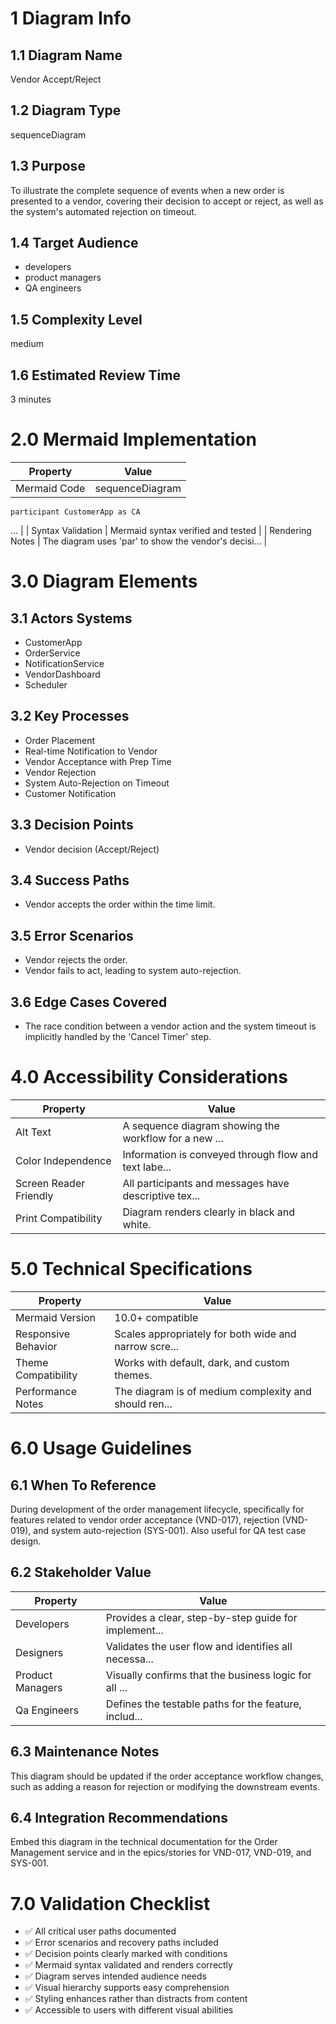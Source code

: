 # 1 Diagram Info

## 1.1 Diagram Name

Vendor Accept/Reject

## 1.2 Diagram Type

sequenceDiagram

## 1.3 Purpose

To illustrate the complete sequence of events when a new order is presented to a vendor, covering their decision to accept or reject, as well as the system's automated rejection on timeout.

## 1.4 Target Audience

- developers
- product managers
- QA engineers

## 1.5 Complexity Level

medium

## 1.6 Estimated Review Time

3 minutes

# 2.0 Mermaid Implementation

| Property | Value |
|----------|-------|
| Mermaid Code | sequenceDiagram
    participant CustomerApp as CA
... |
| Syntax Validation | Mermaid syntax verified and tested |
| Rendering Notes | The diagram uses 'par' to show the vendor's decisi... |

# 3.0 Diagram Elements

## 3.1 Actors Systems

- CustomerApp
- OrderService
- NotificationService
- VendorDashboard
- Scheduler

## 3.2 Key Processes

- Order Placement
- Real-time Notification to Vendor
- Vendor Acceptance with Prep Time
- Vendor Rejection
- System Auto-Rejection on Timeout
- Customer Notification

## 3.3 Decision Points

- Vendor decision (Accept/Reject)

## 3.4 Success Paths

- Vendor accepts the order within the time limit.

## 3.5 Error Scenarios

- Vendor rejects the order.
- Vendor fails to act, leading to system auto-rejection.

## 3.6 Edge Cases Covered

- The race condition between a vendor action and the system timeout is implicitly handled by the 'Cancel Timer' step.

# 4.0 Accessibility Considerations

| Property | Value |
|----------|-------|
| Alt Text | A sequence diagram showing the workflow for a new ... |
| Color Independence | Information is conveyed through flow and text labe... |
| Screen Reader Friendly | All participants and messages have descriptive tex... |
| Print Compatibility | Diagram renders clearly in black and white. |

# 5.0 Technical Specifications

| Property | Value |
|----------|-------|
| Mermaid Version | 10.0+ compatible |
| Responsive Behavior | Scales appropriately for both wide and narrow scre... |
| Theme Compatibility | Works with default, dark, and custom themes. |
| Performance Notes | The diagram is of medium complexity and should ren... |

# 6.0 Usage Guidelines

## 6.1 When To Reference

During development of the order management lifecycle, specifically for features related to vendor order acceptance (VND-017), rejection (VND-019), and system auto-rejection (SYS-001). Also useful for QA test case design.

## 6.2 Stakeholder Value

| Property | Value |
|----------|-------|
| Developers | Provides a clear, step-by-step guide for implement... |
| Designers | Validates the user flow and identifies all necessa... |
| Product Managers | Visually confirms that the business logic for all ... |
| Qa Engineers | Defines the testable paths for the feature, includ... |

## 6.3 Maintenance Notes

This diagram should be updated if the order acceptance workflow changes, such as adding a reason for rejection or modifying the downstream events.

## 6.4 Integration Recommendations

Embed this diagram in the technical documentation for the Order Management service and in the epics/stories for VND-017, VND-019, and SYS-001.

# 7.0 Validation Checklist

- ✅ All critical user paths documented
- ✅ Error scenarios and recovery paths included
- ✅ Decision points clearly marked with conditions
- ✅ Mermaid syntax validated and renders correctly
- ✅ Diagram serves intended audience needs
- ✅ Visual hierarchy supports easy comprehension
- ✅ Styling enhances rather than distracts from content
- ✅ Accessible to users with different visual abilities

